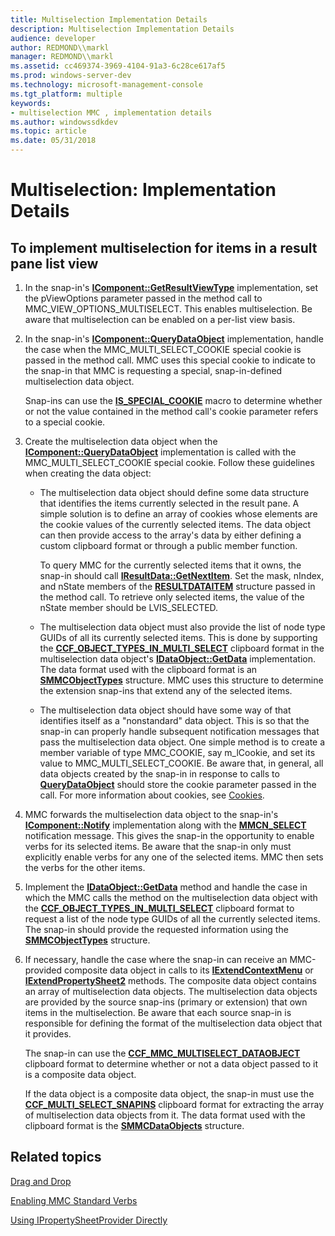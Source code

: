 ```yaml
---
title: Multiselection Implementation Details
description: Multiselection Implementation Details
audience: developer
author: REDMOND\\markl
manager: REDMOND\\markl
ms.assetid: cc469374-3969-4104-91a3-6c28ce617af5
ms.prod: windows-server-dev
ms.technology: microsoft-management-console
ms.tgt_platform: multiple
keywords:
- multiselection MMC , implementation details
ms.author: windowssdkdev
ms.topic: article
ms.date: 05/31/2018
---
```


# Multiselection: Implementation Details

## To implement multiselection for items in a result pane list view

1.  In the snap-in's [**IComponent::GetResultViewType**](/windows/desktop/api/Mmc/nf-mmc-icomponent-getresultviewtype) implementation, set the pViewOptions parameter passed in the method call to MMC\_VIEW\_OPTIONS\_MULTISELECT. This enables multiselection. Be aware that multiselection can be enabled on a per-list view basis.
2.  In the snap-in's [**IComponent::QueryDataObject**](/windows/desktop/api/Mmc/nf-mmc-icomponent-querydataobject) implementation, handle the case when the MMC\_MULTI\_SELECT\_COOKIE special cookie is passed in the method call. MMC uses this special cookie to indicate to the snap-in that MMC is requesting a special, snap-in-defined multiselection data object.

    Snap-ins can use the [**IS\_SPECIAL\_COOKIE**](/windows/desktop/api/Mmc/nf-mmc-is_special_cookie) macro to determine whether or not the value contained in the method call's cookie parameter refers to a special cookie.

3.  Create the multiselection data object when the [**IComponent::QueryDataObject**](/windows/desktop/api/Mmc/nf-mmc-icomponent-querydataobject) implementation is called with the MMC\_MULTI\_SELECT\_COOKIE special cookie. Follow these guidelines when creating the data object:

    -   The multiselection data object should define some data structure that identifies the items currently selected in the result pane. A simple solution is to define an array of cookies whose elements are the cookie values of the currently selected items. The data object can then provide access to the array's data by either defining a custom clipboard format or through a public member function.

        To query MMC for the currently selected items that it owns, the snap-in should call [**IResultData::GetNextItem**](/windows/desktop/api/Mmc/nf-mmc-iresultdata-getnextitem). Set the mask, nIndex, and nState members of the [**RESULTDATAITEM**](/windows/desktop/api/Mmc/ns-mmc-_resultdataitem) structure passed in the method call. To retrieve only selected items, the value of the nState member should be LVIS\_SELECTED.

    -   The multiselection data object must also provide the list of node type GUIDs of all its currently selected items. This is done by supporting the [**CCF\_OBJECT\_TYPES\_IN\_MULTI\_SELECT**](ccf-object-types-in-multi-select.md) clipboard format in the multiselection data object's [**IDataObject::GetData**](https://www.bing.com/search?q=**IDataObject::GetData**) implementation. The data format used with the clipboard format is an [**SMMCObjectTypes**](/windows/desktop/api/Mmc/ns-mmc-_smmcobjecttypes) structure. MMC uses this structure to determine the extension snap-ins that extend any of the selected items.
    -   The multiselection data object should have some way of that identifies itself as a "nonstandard" data object. This is so that the snap-in can properly handle subsequent notification messages that pass the multiselection data object. One simple method is to create a member variable of type MMC\_COOKIE, say m\_lCookie, and set its value to MMC\_MULTI\_SELECT\_COOKIE. Be aware that, in general, all data objects created by the snap-in in response to calls to [**QueryDataObject**](/windows/desktop/api/Mmc/nf-mmc-icomponent-querydataobject) should store the cookie parameter passed in the call. For more information about cookies, see [Cookies](cookies.md).

4.  MMC forwards the multiselection data object to the snap-in's [**IComponent::Notify**](/windows/desktop/api/Mmc/nf-mmc-icomponent-notify) implementation along with the [**MMCN\_SELECT**](mmcn-select.md) notification message. This gives the snap-in the opportunity to enable verbs for its selected items. Be aware that the snap-in only must explicitly enable verbs for any one of the selected items. MMC then sets the verbs for the other items.
5.  Implement the [**IDataObject::GetData**](https://www.bing.com/search?q=**IDataObject::GetData**) method and handle the case in which the MMC calls the method on the multiselection data object with the [**CCF\_OBJECT\_TYPES\_IN\_MULTI\_SELECT**](ccf-object-types-in-multi-select.md) clipboard format to request a list of the node type GUIDs of all the currently selected items. The snap-in should provide the requested information using the [**SMMCObjectTypes**](/windows/desktop/api/Mmc/ns-mmc-_smmcobjecttypes) structure.
6.  If necessary, handle the case where the snap-in can receive an MMC-provided composite data object in calls to its [**IExtendContextMenu**](/windows/desktop/api/Mmc/nn-mmc-iextendcontextmenu) or [**IExtendPropertySheet2**](/windows/desktop/api/Mmc/nn-mmc-iextendpropertysheet2) methods. The composite data object contains an array of multiselection data objects. The multiselection data objects are provided by the source snap-ins (primary or extension) that own items in the multiselection. Be aware that each source snap-in is responsible for defining the format of the multiselection data object that it provides.

    The snap-in can use the [**CCF\_MMC\_MULTISELECT\_DATAOBJECT**](ccf-mmc-multiselect-dataobject.md) clipboard format to determine whether or not a data object passed to it is a composite data object.

    If the data object is a composite data object, the snap-in must use the [**CCF\_MULTI\_SELECT\_SNAPINS**](ccf-multi-select-snapins.md) clipboard format for extracting the array of multiselection data objects from it. The data format used with the clipboard format is the [**SMMCDataObjects**](/windows/desktop/api/Mmc/ns-mmc-_smmcdataobjects) structure.

## Related topics

<dl> <dt>

[Drag and Drop](drag-and-drop.md)
</dt> <dt>

[Enabling MMC Standard Verbs](enabling-mmc-standard-verbs.md)
</dt> <dt>

[Using IPropertySheetProvider Directly](using-ipropertysheetprovider-directly.md)
</dt> </dl>

 

 




